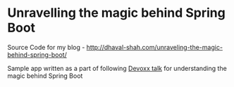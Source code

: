 # Unravelling the magic behind Spring Boot

Source Code for my blog - http://dhaval-shah.com/unraveling-the-magic-behind-spring-boot/

Sample app written as a part of following [Devoxx talk](https://www.youtube.com/watch?v=uof5h-j0IeE) for understanding the magic behind  Spring Boot
